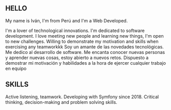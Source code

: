 ## HELLO

My name is Iván, I'm from Perú and I'm a Web Developed.

I'm a lover of technological innovations. I'm dedicated to software development.
I love meeting new people and learning new things, I'm open to new challenges. Willing to demonstrate my motivation and skills when exercising any teamworkkk
Soy un amante de las novedades tecnológicas. Me dedico al desarrollo de software.
Me encanta conocer nuevas personas y aprender nuevas cosas, estoy abierto a nuevos retos. Dispuesto a demostrar mi motivación y habilidades a la hora de ejercer cualquier trabajo en equipo

## SKILLS

Active listening, teamwork. 
Developing with Symfony since 2018.
Critical thinking, decision-making and problem solving skills.


